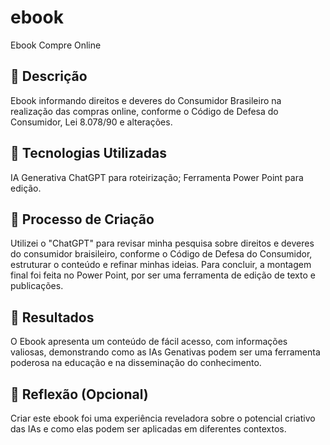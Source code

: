 # ebook
Ebook Compre Online

## 📒 Descrição
Ebook informando direitos e deveres do Consumidor Brasileiro na realização das compras online, conforme o Código de Defesa do Consumidor, Lei 8.078/90 e alterações.

## 🤖 Tecnologias Utilizadas
IA Generativa ChatGPT para roteirização;
Ferramenta Power Point para edição.

## 🧐 Processo de Criação
Utilizei o "ChatGPT" para revisar minha pesquisa sobre direitos e deveres do consumidor braisileiro, conforme o Código de Defesa do Consumidor, estruturar o conteúdo e refinar minhas ideias. Para concluir, a montagem final foi feita no Power Point, por ser uma ferramenta de edição de texto e publicações.

## 🚀 Resultados
O Ebook apresenta um conteúdo de fácil acesso, com informações valiosas, demonstrando como as IAs Genativas podem ser uma ferramenta poderosa na educação e na disseminação do conhecimento. 

## 💭 Reflexão (Opcional)
Criar este ebook foi uma experiência reveladora sobre o potencial criativo das IAs e como elas podem ser aplicadas em diferentes contextos.
